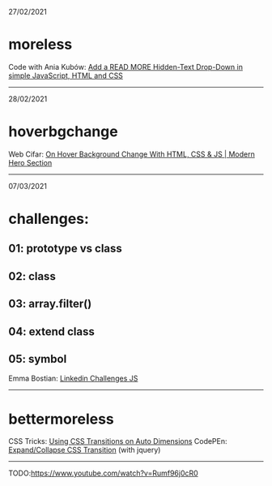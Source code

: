 27/02/2021

# moreless
Code with Ania Kubów: [Add a READ MORE Hidden-Text Drop-Down in simple JavaScript, HTML and CSS](https://www.youtube.com/watch?v=kQW-MXriUIU)

<hr>

28/02/2021

# hoverbgchange
Web Cifar: [On Hover Background Change With HTML, CSS & JS | Modern Hero Section](https://www.youtube.com/watch?v=qDxlBe2OhJU)

<hr>



07/03/2021

# challenges:
## 01: prototype vs class
## 02: class
## 03: array.filter()
## 04: extend class
## 05: symbol
Emma Bostian: [Linkedin Challenges JS](https://www.linkedin.com/learning/code-challenges-javascript)

<hr>

# bettermoreless
CSS Tricks: [Using CSS Transitions on Auto Dimensions](https://css-tricks.com/using-css-transitions-auto-dimensions/)
CodePEn: [Expand/Collapse CSS Transition](https://codepen.io/mbxtr/pen/pCfcy?js-preprocessor=none) (with jquery)

<hr>

TODO:https://www.youtube.com/watch?v=Rumf96j0cR0
